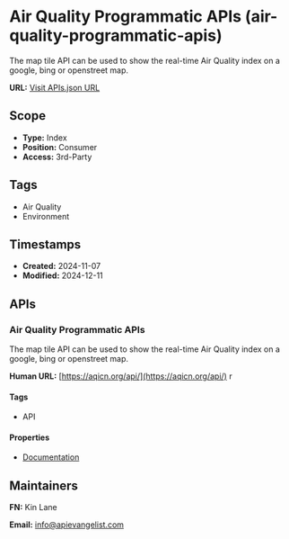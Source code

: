 # Air Quality Programmatic APIs (air-quality-programmatic-apis)
The map tile API can be used to show the real-time Air Quality index on a google, bing or openstreet map.

**URL:** [Visit APIs.json URL](https://raw.githubusercontent.com/api-search/air-quality-programmatic-apis/refs/heads/main/apis.yml)

## Scope

- **Type:** Index 
- **Position:** Consumer 
- **Access:** 3rd-Party 

## Tags

- Air Quality
- Environment

## Timestamps

- **Created:** 2024-11-07 
- **Modified:** 2024-12-11 

## APIs

### Air Quality Programmatic APIs
The map tile API can be used to show the real-time Air Quality index on a google, bing or openstreet map.

**Human URL:** [https://aqicn.org/api/](https://aqicn.org/api/)
r

#### Tags

- API

#### Properties

- [Documentation](https://aqicn.org/api/)

## Maintainers

**FN:** Kin Lane

**Email:** info@apievangelist.com


